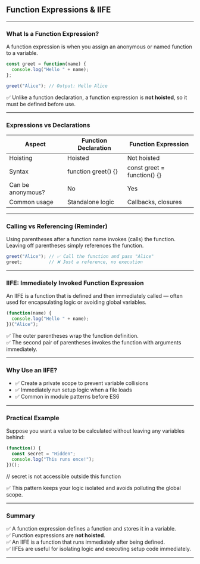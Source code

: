 ## Function Expressions & IIFE

---

### What Is a Function Expression?

A <span class="emphasis">function expression</span> is when you assign an anonymous or named function to a variable.

```javascript
const greet = function(name) {
  console.log("Hello " + name);
};

greet("Alice"); // Output: Hello Alice
```

✅ Unlike a function declaration, a function expression is **not hoisted**, so it must be defined before use.

---

### Expressions vs Declarations

<table class="notesTable">
  <thead>
    <tr class="tableHeader">
      <th class="tableCellHeader">Aspect</th>
      <th class="tableCellHeader">Function Declaration</th>
      <th class="tableCellHeader">Function Expression</th>
    </tr>
  </thead>
  <tbody>
    <tr class="tableRow">
      <td class="tableCell">Hoisting</td>
      <td class="tableCell">Hoisted</td>
      <td class="tableCell">Not hoisted</td>
    </tr>
    <tr class="tableRow">
      <td class="tableCell">Syntax</td>
      <td class="tableCell">function greet() {}</td>
      <td class="tableCell">const greet = function() {}</td>
    </tr>
    <tr class="tableRow">
      <td class="tableCell">Can be anonymous?</td>
      <td class="tableCell">No</td>
      <td class="tableCell">Yes</td>
    </tr>
    <tr class="tableRow">
      <td class="tableCell">Common usage</td>
      <td class="tableCell">Standalone logic</td>
      <td class="tableCell">Callbacks, closures</td>
    </tr>
  </tbody>
</table>

---

### Calling vs Referencing (Reminder)

Using parentheses after a function name invokes (calls) the function.  
Leaving off parentheses simply references the function.

```javascript
greet("Alice"); // ✅ Call the function and pass "Alice"
greet;          // ❌ Just a reference, no execution
```

---

### IIFE: Immediately Invoked Function Expression

An <span class="emphasis">IIFE</span> is a function that is defined and then immediately called — often used for encapsulating logic or avoiding global variables.

```javascript
(function(name) {
  console.log("Hello " + name);
})("Alice");
```

✅ The outer parentheses wrap the function definition.  
✅ The second pair of parentheses invokes the function with arguments immediately.

---

### Why Use an IIFE?

- ✅ Create a private scope to prevent variable collisions  
- ✅ Immediately run setup logic when a file loads  
- ✅ Common in module patterns before ES6

---

### Practical Example

Suppose you want a value to be calculated without leaving any variables behind:

```javascript
(function() {
  const secret = "Hidden";
  console.log("This runs once!");
})();
```

// secret is not accessible outside this function

✅ This pattern keeps your logic isolated and avoids polluting the global scope.

---

### Summary

✅ A <span class="emphasis">function expression</span> defines a function and stores it in a variable.  
✅ Function expressions are **not hoisted**.  
✅ An <span class="emphasis">IIFE</span> is a function that runs immediately after being defined.  
✅ IIFEs are useful for isolating logic and executing setup code immediately.

---
